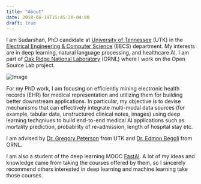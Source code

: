 ```yaml
---
title: "About"
date: 2018-06-19T15:45:20-04:00
draft: true
---
```

I am Sudarshan, PhD candidate at [University of Tennessee](https://utk.edu/) (UTK) in the [Electrical Engineering & Computer Science](https://www.eecs.utk.edu/) (EECS) department. My interests are in deep learning, natural language processing, and healthcare AI. I am part of [Oak Ridge National Laboratory](https://www.ornl.gov/) (ORNL) where I work on the Open Source Lab project.

![Image](/img/me.jpg)

For my PhD work, I am focusing on efficiently mining electronic health records (EHR) for medical representation and utilizing them for building better downstream applications. In particular, my objective is to devise mechanisms that can effectively integrate multi-modal data sources (for example, tabular data, unstructured clinical notes, images) using deep learning techqniues to build end-to-end medical AI applications such as mortality prediction, probability of re-admission, length of
hospital stay etc.

I am advised by [Dr. Gregory Peterson](https://www.eecs.utk.edu/people/faculty/gdp/) from UTK and [Dr. Edmon Begoli](https://www.ornl.gov/staff-profile/edmon-begoli) from ORNL.

I am also a student of the deep learning MOOC [FastAI](fast.ai). A lot of my ideas and knowledge came from taking the courses offered by them, so I sincerely recommend others interested in deep learning and machine learning take those courses.

